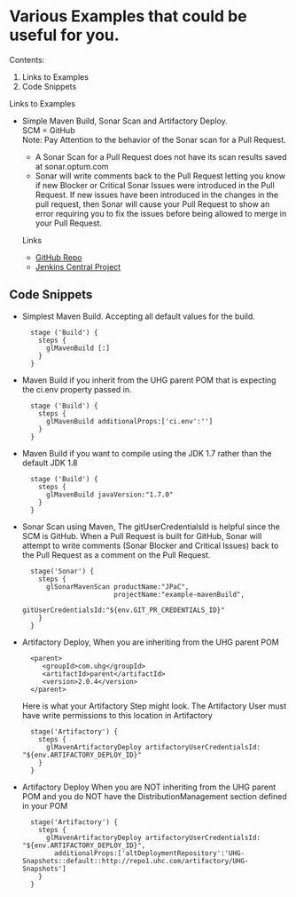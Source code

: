 # Various Examples that could be useful for you.

Contents:
1. Links to Examples
2. Code Snippets


Links to Examples

- Simple Maven Build, Sonar Scan and Artifactory Deploy.<br>
  SCM = GitHub<br>
  Note:  Pay Attention to the behavior of the Sonar scan for a Pull Request.
     - A Sonar Scan for a Pull Request does not have its scan results saved at sonar.optum.com
     - Sonar will write comments back to the Pull Request letting you know if new Blocker or Critical Sonar Issues were introduced in the Pull Request.  If new issues have been introduced in the changes in the pull request, then Sonar will cause your Pull Request to show an error requiring you to fix the issues before being allowed to merge in your Pull Request.
  
  Links
    - [GitHub Repo](https://github.optum.com/jenkins-pipelines/example-mavenBuild)
    - [Jenkins Central Project](https://jenkins.optum.com/central/job/jpac/job/example-mavenBuild)
    

## Code Snippets

- Simplest Maven Build. Accepting all default values for the build.

        stage ('Build') {
          steps {
            glMavenBuild [:] 
          }
        }


- Maven Build if you inherit from the UHG parent POM that is expecting the ci.env property passed in.

        stage ('Build') {
          steps {
            glMavenBuild additionalProps:['ci.env':'']
          }
        }

- Maven Build if you want to compile using the JDK 1.7 rather than the default JDK 1.8

        stage ('Build') {
          steps {
            glMavenBuild javaVersion:"1.7.0"
          }
        }

        
- Sonar Scan using Maven, The gitUserCredentialsId is helpful since the SCM is GitHub.  When a Pull Request is built for GitHub, Sonar will attempt to write comments (Sonar Blocker and Critical Issues) back to the Pull Request as a comment on the Pull Request.

        stage('Sonar') {
          steps {
            glSonarMavenScan productName:"JPaC",
                             projectName:"example-mavenBuild",
                             gitUserCredentialsId:"${env.GIT_PR_CREDENTIALS_ID}"
          }
        }
        
- Artifactory Deploy, When you are inheriting from the UHG parent POM
     
        <parent>
           <groupId>com.uhg</groupId>
           <artifactId>parent</artifactId>
           <version>2.0.4</version>
        </parent>

  Here is what your Artifactory Step might look.  The Artifactory User must have write permissions to this location in Artifactory
        
        stage('Artifactory') {
          steps {
            glMavenArtifactoryDeploy artifactoryUserCredentialsId: "${env.ARTIFACTORY_DEPLOY_ID}"
          }
        }

- Artifactory Deploy When you are NOT inheriting from the UHG parent POM and you do NOT have the DistributionManagement section defined in your POM

        stage('Artifactory') {
          steps {
            glMavenArtifactoryDeploy artifactoryUserCredentialsId: "${env.ARTIFACTORY_DEPLOY_ID}",
              additionalProps:['altDeploymentRepository':'UHG-Snapshots::default::http://repo1.uhc.com/artifactory/UHG-Snapshots']
          }
        }

 


